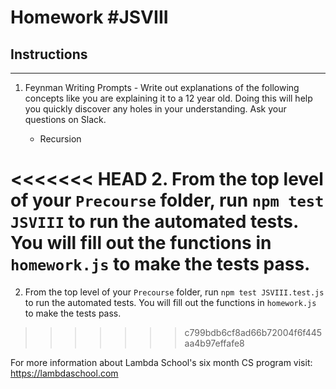# Homework #JSVIII

## Instructions
---
1. Feynman Writing Prompts - Write out explanations of the following concepts like you are explaining it to a 12 year old.  Doing this will help you quickly discover any holes in your understanding.  Ask your questions on Slack.
		
	* Recursion

<<<<<<< HEAD
2. From the top level of your `Precourse` folder, run `npm test JSVIII` to run the automated tests. You will fill out the functions in `homework.js` to make the tests pass.
=======
2. From the top level of your `Precourse` folder, run `npm test JSVIII.test.js` to run the automated tests. You will fill out the functions in `homework.js` to make the tests pass.
>>>>>>> c799bdb6cf8ad66b72004f6f445aa4b97effafe8

For more information about Lambda School's six month CS program visit: https://lambdaschool.com
